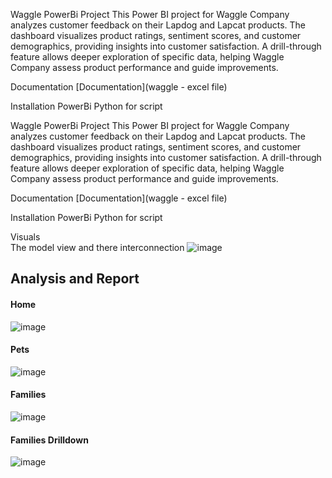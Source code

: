 Waggle PowerBi Project
This Power BI project for Waggle Company analyzes customer feedback on their Lapdog and Lapcat products. The dashboard visualizes product ratings, sentiment scores, and customer demographics, providing insights into customer satisfaction. A drill-through feature allows deeper exploration of specific data, helping Waggle Company assess product performance and guide improvements.

Documentation
[Documentation](waggle - excel file)

Installation
PowerBi Python for script

Waggle PowerBi Project
This Power BI project for Waggle Company analyzes customer feedback on their Lapdog and Lapcat products. The dashboard visualizes product ratings, sentiment scores, and customer demographics, providing insights into customer satisfaction. A drill-through feature allows deeper exploration of specific data, helping Waggle Company assess product performance and guide improvements.

Documentation
[Documentation](waggle - excel file)

Installation
PowerBi Python for script

Visuals <br>
The model view and there interconnection 
![image](https://github.com/user-attachments/assets/0dddac7d-89b1-4fa0-8cc5-14d0151a1b5b)

## Analysis and Report

#### Home
![image](https://github.com/user-attachments/assets/23165ea0-c8e0-4989-be21-888a9a11d941)

#### Pets
![image](https://github.com/user-attachments/assets/13e2e351-ad37-4b3c-907e-64327a97c810)

#### Families
![image](https://github.com/user-attachments/assets/770fb3b7-c68c-4947-9331-20dbe5f80bf0)

#### Families Drilldown
![image](https://github.com/user-attachments/assets/f317ed26-9216-4900-a73d-057725cb3a58)




